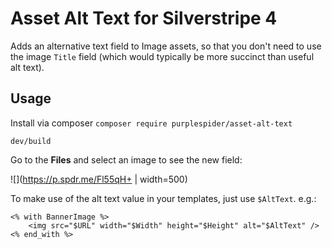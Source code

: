 # Asset Alt Text for Silverstripe 4

Adds an alternative text field to Image assets, so that you don't need to use the image `Title` field (which would typically be more succinct than useful alt text).

## Usage

Install via composer `composer require purplespider/asset-alt-text`

`dev/build`

Go to the **Files** and select an image to see the new field:

![](https://p.spdr.me/Fl55qH+ | width=500)

To make use of the alt text value in your templates, just use `$AltText`. e.g.:
````
<% with BannerImage %>
    <img src="$URL" width="$Width" height="$Height" alt="$AltText" />
<% end_with %>
````